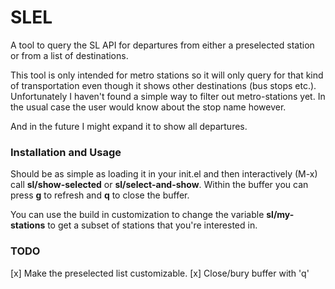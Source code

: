 # SLEL

A tool to query the SL API for departures from either a preselected station or from a list of destinations.

This tool is only intended for metro stations so it will only query for that kind of transportation even though it shows 
other destinations (bus stops etc.). Unfortunately I haven't found a simple way to filter out metro-stations yet. 
In the usual case the user would know about the stop name however.

And in the future I might expand it to show all departures.

### Installation and Usage

Should be as simple as loading it in your init.el and then interactively (M-x) call **sl/show-selected** or **sl/select-and-show**.
Within the buffer you can press **g** to refresh and **q** to close the buffer.

You can use the build in customization to change the variable **sl/my-stations** to get a subset of stations that you're interested in.


### TODO
[x] Make the preselected list customizable.
[x] Close/bury buffer with 'q'

